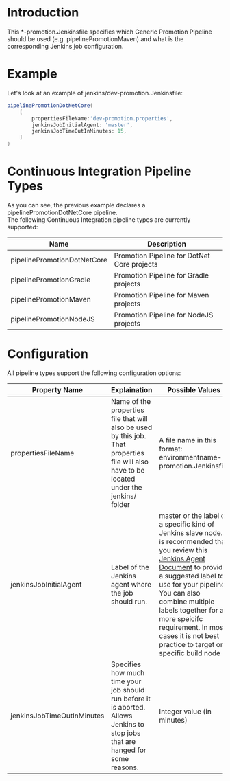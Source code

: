# Introduction
This *-promotion.Jenkinsfile specifies which Generic Promotion Pipeline should be used (e.g. pipelinePromotionMaven) and what is the corresponding Jenkins job configuration.

# Example
Let's look at an example of jenkins/dev-promotion.Jenkinsfile:  

```groovy 
pipelinePromotionDotNetCore(  
    [    
        propertiesFileName:'dev-promotion.properties',    
        jenkinsJobInitialAgent: 'master',    
        jenkinsJobTimeOutInMinutes: 15,  
    ]
)
``` 

# Continuous Integration Pipeline Types

As you can see, the previous example declares a pipelinePromotionDotNetCore pipeline.  
The following Continuous Integration pipeline types are currently supported:

| Name | Description |
| ------------- | ------------ |
| pipelinePromotionDotNetCore | Promotion Pipeline for DotNet Core projects | 
| pipelinePromotionGradle | Promotion Pipeline for Gradle projects | 
| pipelinePromotionMaven | Promotion Pipeline for Maven projects | 
| pipelinePromotionNodeJS | Promotion Pipeline for NodeJS projects | 

# Configuration 

All pipeline types support the following configuration options:

| Property Name | Explaination | Possible Values |
| ------------- | ------------ | --------------- |
| propertiesFileName | Name of the properties file that will also be used by this job.  That properties file will also have to be located under the jenkins/ folder | A file name in this format: environmentname-promotion.Jenkinsfile |
| jenkinsJobInitialAgent | Label of the Jenkins agent where the job should run. | master or the label of a specific kind of Jenkins slave node. It is recommended that you review this [Jenkins Agent Document](http://cpcnissgwp01.americas.manulife.net:23860/display/DG/Jenkins+Nodes) to provide a suggested label to use for your pipeline. You can also combine multiple labels together for a more speicifc requirement. In most cases it is not best practice to target one specific build node |
| jenkinsJobTimeOutInMinutes | Specifies how much time your job should run before it is aborted.  Allows Jenkins to stop jobs that are hanged for some reasons. | Integer value (in minutes) |